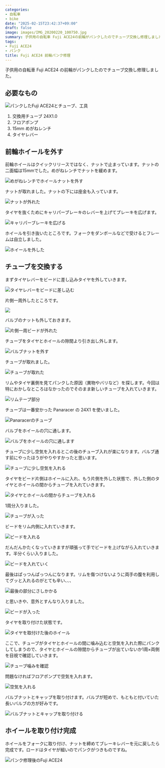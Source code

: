 ```yaml
---
categories:
- 自転車
- bike
date: "2025-02-15T23:42:37+09:00"
draft: false
image: images/IMG_20200220_100750.jpg
summary: 子供用の自転車 Fuji ACE24の前輪がパンクしたのでチューブ交換し修理しました。
tags:
- Fuji ACE24
- パンク
title: Fuji ACE24 前輪パンク修理
---
```


子供用の自転車 Fuji ACE24
の前輪がパンクしたのでチューブ交換し修理しました。

## 必要なもの

![パンクしたFuji ACE24とチューブ、工具](./images/IMG_20200220_100750.jpg)

1.  交換用チューブ 24X1.0
2.  フロアポンプ
3.  15mm めがねレンチ
4.  タイヤレバー

## 前輪ホイールを外す

前輪ホイールはクイックリリースではなく、ナットで止まっています。ナットの二面幅は15mmでした。めがねレンチでナットを緩めます。

![めがねレンチでホイールナットを外す](./images/IMG_20200220_100811.jpg)

ナットが取れました。ナットの下には座金も入っています。

![ナットが外れた](./images/IMG_20200220_100944.jpg)

タイヤを抜くためにキャリパーブレーキのレバーを上げてブレーキを広げます。

![キャリパーブレーキを広げる](./images/IMG_20200220_101006.jpg)

ホイールを引き抜いたところです。フォークをダンボールなどで受けるとフレームは自立しました。

![ホイールを外した](./images/IMG_20200220_101126.jpg)

## チューブを交換する

まずタイヤレバーをビードに差し込みタイヤを外していきます。

![タイヤレバーをビードに差し込む](./images/IMG_20200220_101239.jpg)

片側一周外したところです。

![](./images/IMG_20200220_101459.jpg)

バルブのナットも外しておきます。

![片側一周ビードが外れた](./images/IMG_20200220_101533.jpg)

チューブをタイヤとホイールの隙間より引き出し外します。

![バルブナットを外す](./images/IMG_20200220_101618.jpg)

チューブが取れました。

![チューブが取れた](./images/IMG_20200220_101809.jpg)

リムやタイヤ裏側を見てパンクした原因（異物やバリなど）を探します。今回は特におかしなところはなかったのでそのまま新しいチューブを入れていきます。

![リムテープ部分](./images/IMG_20200220_102740.jpg)

チューブは一番安かった Panaracer の 24X1 を使いました。

![Panaracerのチューブ](./images/IMG_20200220_102812.jpg)

バルブをホイールの穴に通します。

![バルブをホイールの穴に通します](./images/IMG_20200220_103104.jpg)

チューブに少し空気を入れるとこの後のチューブ入れが楽になります。バルブ通す前にやったほうがやりやすかったと思います。

![チューブに少し空気を入れる](./images/IMG_20200220_103219.jpg)

タイヤをビード片側はホイールに入れ、もう片側を外した状態で、外した側のタイヤとホイールの間からチューブを入れていきます。

![タイヤとホイールの間からチューブを入れる](./images/IMG_20200220_104201.jpg)

1周分入りました。

![チューブが入った](./images/IMG_20200220_104316.jpg)

ビードをリム内側に入れていきます。

![ビードを入れる](./images/IMG_20200220_104402.jpg)

だんだんかたくなっていきますが頑張って手でビードを上げながら入れていきます。半分くらい入りました。

![ビードを入れていく](./images/IMG_20200220_104431.jpg)

最後はぱっつんぱっつんになります。リムを傷つけないように両手の腹を利用してグッと入れるのがとても辛い、、、

![最後の部分にさしかかる](./images/IMG_20200220_104523.jpg)

と思いきや、意外とすんなり入りました。

![ビードが入った](./images/IMG_20200220_104602.jpg)

タイヤを取り付けた状態です。

![タイヤを取付けた後のホイール](./images/IMG_20200220_104619.jpg)

ここで、チューブがタイヤとホイールの間に噛み込むと空気を入れた際にパンクしてしまうので、タイヤとホイールの隙間からチューブが出ていないか1周×両側を目視で確認していきます。

![チューブ噛みを確認](./images/IMG_20200220_104709.jpg)

問題なければフロアポンプで空気を入れます。

![空気を入れる](./images/IMG_20200220_104844.jpg)

バルブナットとキャップを取り付けます。バルブが短めで、もともと付いていた長いバルブの方が好みです。

![バルブナットとキャップを取り付ける](./images/IMG_20200220_105006.jpg)

## ホイールを取り付け完成

ホイールをフォークに取り付け、ナットを締めてブレーキレバーを元に戻したら完成です。ロードはタイヤが細いのでパンクがつきものですね。

![パンク修理後のFuji ACE24](./images/IMG_20200220_105436.jpg)
